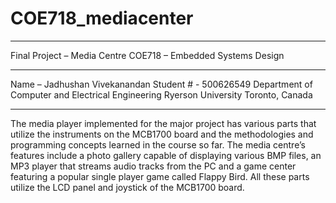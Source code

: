# COE718_mediacenter
________________________________________
Final Project – Media Centre
COE718 – Embedded Systems Design
________________________________________
Name – Jadhushan Vivekanandan
Student # - 500626549
Department of Computer and Electrical Engineering
Ryerson University
Toronto, Canada
________________________________________

The media player implemented for the major project has various parts that utilize the instruments on the MCB1700 board and the methodologies and programming concepts learned in the course so far. The media centre’s features include a photo gallery capable of displaying various BMP files, an MP3 player that streams audio tracks from the PC and a game center featuring a popular single player game called Flappy Bird. All these parts utilize the LCD panel and joystick of the MCB1700 board. 
